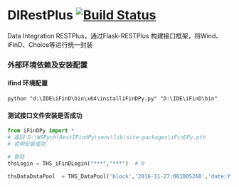 # DIRestPlus [![Build Status](https://travis-ci.org/DataIntegrationAlliance/DIRestPlus.svg?branch=master)](https://travis-ci.org/DataIntegrationAlliance/DIRestPlus)
Data Integration RESTPlus，通过Flask-RESTPlus 构建接口框架，将Wind、iFinD、Choice等进行统一封装

### 外部环境依赖及安装配置

#### ifind 环境配置
```commandline
python "d:\IDE\iFinD\bin\x64\installiFinDPy.py" "D:\IDE\iFinD\bin"
```

#### 测试接口文件安装是否成功
```python
from iFinDPy import *
# 返回 D:\WSPych\RestIFindPy\venv\lib\site-packages\iFinDPy.pth
# 说明安装成功

# 登陆
thsLogin = THS_iFinDLogin("***","***")  # 0

thsDataDataPool  = THS_DataPool('block','2016-11-27;001005260','date:Y,security_name:Y,thscode:Y')
```
